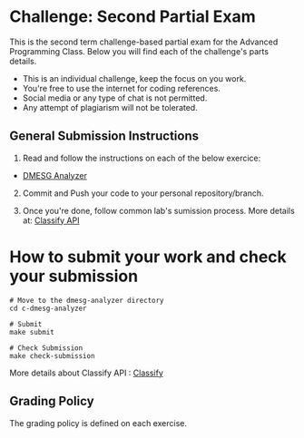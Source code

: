 Challenge: Second Partial Exam
==============================

This is the second term challenge-based partial exam for the Advanced Programming Class. Below you will find each of the challenge's parts details.

- This is an individual challenge, keep the focus on you work.
- You're free to use the internet for coding references.
- Social media or any type of chat is not permitted.
- Any attempt of plagiarism will not be tolerated.


General Submission Instructions
--------------------

1. Read and follow the instructions on each of the below exercice:
  - [DMESG Analyzer](./c-dmesg-analyzer)

2. Commit and Push your code to your personal repository/branch.

3. Once you're done, follow common lab's sumission process. More details at: [Classify API](../../classify.md)

How to submit your work and check your submission
=================================================
```
# Move to the dmesg-analyzer directory
cd c-dmesg-analyzer

# Submit
make submit

# Check Submission
make check-submission
```

More details about Classify API : [Classify](../../classify.md)


Grading Policy
--------------
The grading policy is defined on each exercise.
